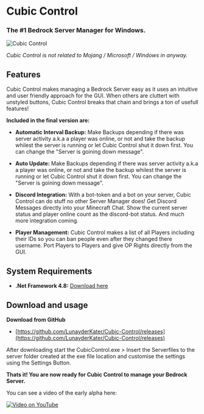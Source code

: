 # Cubic Control
### The #1 Bedrock Server Manager for Windows.
![Cubic Control](https://t3.ftcdn.net/jpg/05/17/31/54/360_F_517315479_5APCsHqS3fFO0NAHewzDu9XS8Y2PhLBy.jpg)

*Cubic Control is not related to Mojang / Microsoft / Windows in anyway.*


## Features

Cubic Control makes managing a Bedrock Server easy as it uses an intuitive and user friendly approach for the GUI.
When others are cluttert with unstyled buttons, Cubic Control breaks that chain and brings a ton of usefull features!

**Included in the final version are:**
+ **Automatic Interval Backup:** Make Backups depending if there was server activity a.k.a a player was online, or not and take the backup whilest the server is running or let Cubic Control shut it down first.
You can change the "Server is goining down message".

+ **Auto Update:** Make Backups depending if there was server activity a.k.a a player was online, or not and take the backup whilest the server is running or let Cubic Control shut it down first.
You can change the "Server is goining down message".

+ **Discord Integration:** With a bot-token and a bot on your server, Cubic Control can do stuff no other Server Manager does!
Get Discord Messages directly into your Minecraft Chat.
Show the current server status and player online count as the discord-bot status.
And much more integration coming.

+ **Player Management:** Cubic Control makes a list of all Players including their IDs so you can ban people even after they changed there username.
Port Players to Players and give OP Rights directly from the GUI.

## System Requirements
+ **.Net Framework 4.8:** [Download here](https://dotnet.microsoft.com/en-us/download/dotnet-framework/thank-you/net48-web-installer)

## Download and usage

**Download from GitHub**
+ [https://github.com/LunayderKater/Cubic-Control/releases](https://github.com/LunayderKater/Cubic-Control/releases)


After downloading start the CubicControl.exe > Insert the Serverfiles to the server folder created at the exe file location and customise the settings using the Settings Button.

**Thats it! You are now ready for Cubic Control to manage your Bedrock Server.**

You can see a video of the early alpha here:

[![Video on YouTube](http://img.youtube.com/vi/QpFP3HPr9B0/0.jpg)](http://www.youtube.com/watch?v=QpFP3HPr9B0 "Video on YouTube")
